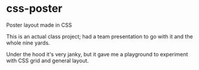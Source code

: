 # css-poster
Poster layout made in CSS

This is an actual class project; had a team presentation to go with it and the whole nine yards.

Under the hood it's very janky, but it gave me a playground to experiment with CSS grid and general layout.
